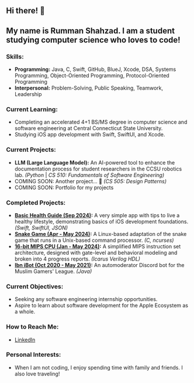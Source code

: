 ## Hi there! 👋
## My name is Rumman Shahzad. I am a student studying computer science who loves to code!

### Skills:
- **Programming:** Java, C, Swift, GitHub, BlueJ, Xcode, DSA, Systems Programming, Object-Oriented Programming, Protocol-Oriented Programming
- **Interpersonal:** Problem-Solving, Public Speaking, Teamwork, Leadership

### Current Learning:
- Completing an accelerated 4+1 BS/MS degree in computer science and software engineering at Central Connecticut State University.
- Studying iOS app development with Swift, SwiftUI, and Xcode.

### Current Projects:
- **LLM (Large Language Model):** An AI-powered tool to enhance the documentation process for student researchers in the CCSU robotics lab. _(Python_ | _CS 510: Fundamentals of Software Engineering)_
- COMING SOON: Another project... 🤫 _(CS 505: Design Patterns)_
- COMING SOON: Portfolio for my projects

### Completed Projects:
- **[Basic Health Guide (Sep 2024)](https://github.com/rshaz2713/CWC-iOSFoundations-HandinAssignment):** A very simple app with tips to live a healthy lifestyle, demonstrating basics of iOS development foundations. _(Swift, SwiftUI, JSON)_
- **[Snake Game (Apr - May 2024)](https://github.com/rshaz2713/CCSU-CS355-SnakeCourseProject):** A Linux-based adaptation of the snake game that runs in a Unix-based command processor. _(C, ncurses)_
- **[16-bit MIPS CPU (Jan - May 2024)](https://github.com/rshaz2713/CCSU-CS385-CPU):** A simplified MIPS instruction set architecture, designed with gate-level and behavioral modeling and broken into 4 progress reports. _(Icarus Verilog HDL)_
- **[Ibn iBot (Oct 2020 - May 2021)](https://github.com/rshaz2713/Ibn-iBot):** An automoderator Discord bot for the Muslim Gamers' League. _(Java)_

### Current Objectives:
- Seeking any software engineering internship opportunities.
- Aspire to learn about software development for the Apple Ecosystem as a whole.

### How to Reach Me:
- [LinkedIn](https://www.linkedin.com/in/rumman-shahzad)

### Personal Interests:
- When I am not coding, I enjoy spending time with family and friends. I also love traveling!
